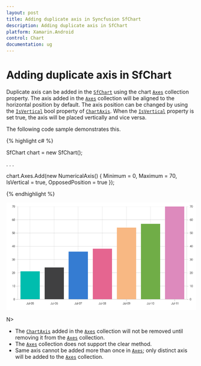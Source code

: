 ```yaml
---
layout: post
title: Adding duplicate axis in Syncfusion SfChart
description: Adding duplicate axis in SfChart
platform: Xamarin.Android
control: Chart
documentation: ug
---
```


# Adding duplicate axis in SfChart

Duplicate axis can be added in the [`SfChart`](https://help.syncfusion.com/cr/cref_files/xamarin-android/Syncfusion.SfChart.Android~Com.Syncfusion.Charts.SfChart.html) using the chart [`Axes`](https://help.syncfusion.com/cr/cref_files/xamarin-android/Syncfusion.SfChart.Android~Com.Syncfusion.Charts.ChartBase~Axes.html) collection property. The axis added in the [`Axes`](https://help.syncfusion.com/cr/cref_files/xamarin-android/Syncfusion.SfChart.Android~Com.Syncfusion.Charts.ChartBase~Axes.html) collection will be aligned to the horizontal position by default. The axis position can be changed by using the [`IsVertical`](https://help.syncfusion.com/cr/cref_files/xamarin-android/Syncfusion.SfChart.Android~Com.Syncfusion.Charts.ChartAxis~IsVertical.html) bool property of [`ChartAxis`](https://help.syncfusion.com/cr/cref_files/xamarin-android/Syncfusion.SfChart.Android~Com.Syncfusion.Charts.ChartAxis.html). When the [`IsVertical`](https://help.syncfusion.com/cr/cref_files/xamarin-android/Syncfusion.SfChart.Android~Com.Syncfusion.Charts.ChartAxis~IsVertical.html) property is set true, the axis will be placed vertically and vice versa.

The following code sample demonstrates this.

{% highlight c# %}

SfChart chart = new SfChart();

. . .

chart.Axes.Add(new NumericalAxis()
{
    Minimum = 0,
    Maximum = 70,
    IsVertical = true,
    OpposedPosition = true
});

{% endhighlight  %}

![Duplicate axis support in Xamarin.Android Chart](images/duplicate_axis.png)

N> 
- The [`ChartAxis`](https://help.syncfusion.com/cr/cref_files/xamarin-android/Syncfusion.SfChart.Android~Com.Syncfusion.Charts.ChartAxis.html) added in the [`Axes`](https://help.syncfusion.com/cr/cref_files/xamarin-android/Syncfusion.SfChart.Android~Com.Syncfusion.Charts.ChartBase~Axes.html) collection will not be removed until removing it from the [`Axes`](https://help.syncfusion.com/cr/cref_files/xamarin-android/Syncfusion.SfChart.Android~Com.Syncfusion.Charts.ChartBase~Axes.html) collection. 
- The [`Axes`](https://help.syncfusion.com/cr/cref_files/xamarin-android/Syncfusion.SfChart.Android~Com.Syncfusion.Charts.ChartBase~Axes.html) collection does not support the clear method. 
- Same axis cannot be added more than once in [`Axes`](https://help.syncfusion.com/cr/cref_files/xamarin-android/Syncfusion.SfChart.Android~Com.Syncfusion.Charts.ChartBase~Axes.html); only distinct axis will be added to the [`Axes`](https://help.syncfusion.com/cr/cref_files/xamarin-android/Syncfusion.SfChart.Android~Com.Syncfusion.Charts.ChartBase~Axes.html) collection.
